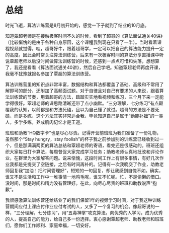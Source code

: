 # 总结

时光飞逝，算法训练营是8月初开始的，感觉一下子就到了结业的10月底。

知道覃超老师是在接触极客时间不久的时候，看到了超哥的《算法面试通关40讲》（比较惭愧的是由于各种自身原因，这个课程我到现在只看了一半）。当时看着课程视频就觉得，哇，超哥好牛，跟着超哥学，一定可以把自己的算法能力提升一定的高度。因此会时常关注算法训练营，后来有一次极客时间的算法分享直播课中听说覃超老师以后没时间做算法训练营的时候，还感到一点点可惜和失落，想想算了，我还是看看《算法面试通关40讲》，然后自己学吧。知道覃超老师再度开课，我毫不犹豫就报名参加了覃超的算法训练营。

算法训练营里的知识点非常丰富，数据结构和算法都覆盖了基础、高级和不常用了解即可的部分，还附加了高频面试题。对于自律且对自己有要求的人来说，跟着算法训练营的节奏，用着超哥的方法，踏踏实实地看视频和练习，三个月下来一定能学得很好。覃超老师的课思路清晰还带了点小幽默。“三分理解，七分练习”有点颠覆我的认知，以前都是和方法死磕，且以为自己懂了就过。超哥的方法是不要死磕，而是多练，这个方法其实非常适合我，毕竟知道自己是属于“勤能补拙”的一类人，多学多练，养成肌肉记忆才是王道。

班班和助教“HQ数字卡”也是尽心尽责。记得开营前班班为我们准备了一份礼物，虽然那个“Stay hungry，stay foolish”的杯子我之前参加别的训练营已经收到过一个，但是那满满两页的算法总结和覃超老师的寄语，看完还是很感动的。班班还组织大家每日打卡算法，每周督促大家完成学习任务；助教老师认真地批改和评论作业，在群里为大家解答问题。说来惭愧，这段时间工作上有很多事情，有好几次作业我都是先提交了空链接，之后有时间再补的。记得有一次我晚交了作业，助教老师回复我“加油！把时间管理好”，短短的一句回复，却让我感到自愧不如。确实，谁又不是生活和工作中一堆事情一地鸡毛呢，谁又不忙呢。忙，不是偷懒的借口。没时间，那是时间和精力没有管理好。在此，向尽心尽责的班班和助教说声“抱歉”。

我很感激算法训练营还给结业了的我们保留1年的视频学习时间，对于我这种训练营期间应付上课应付作业应付考试的人，又多了一个复习的机会。像超哥说的一样，“三分理解，七分练习”，用“五毒神掌”攻克算法。向优秀的人学习，成为优秀的人，提高自己的能力，给自己多一份选择。衷心感谢覃超老师、助教老师和班班们，愿你们工作顺利、家庭幸福，一切安好。
